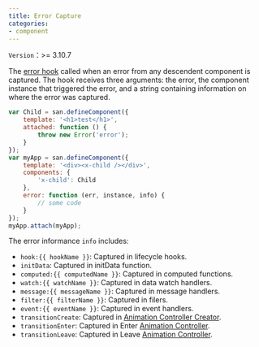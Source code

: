 ```yaml
---
title: Error Capture
categories:
- component
---
```


`Version`：>= 3.10.7

The [error hook](../../doc/api/#error) called when an error from any descendent component is captured. The hook receives three arguments: the error, the component instance that triggered the error, and a string containing information on where the error was captured.

```javascript
var Child = san.defineComponent({
    template: '<h1>test</h1>',
    attached: function () {
        throw new Error('error');
    }
});
var myApp = san.defineComponent({
    template: '<div><x-child /></div>',
    components: {
        'x-child': Child
    },
    error: function (err, instance, info) {
        // some code
    }
});
myApp.attach(myApp);
```

The error informance `info` includes:
- `hook:{{ hookName }}`: Captured in lifecycle hooks.
- `initData`: Captured in initData function.
- `computed:{{ computedName }}`: Captured in computed functions.
- `watch:{{ watchName }}`: Captured in data watch handlers.
- `message:{{ messageName }}`: Captured in message handlers.
- `filter:{{ filterName }}`: Captured in filers.
- `event:{{ eventName }}`: Captured in event handlers.
- `transitionCreate`: Captured in [Animation Controller Creator](../../tutorial/transition/#Animation-Controller-Creator).
- `transitionEnter`: Captured in Enter [Animation Controller](../../tutorial/transition/#Animation-Controller).
- `transitionLeave`: Captured in Leave [Animation Controller](../../tutorial/transition/#Animation-Controller).
